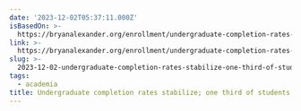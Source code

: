 ```yaml
---
date: '2023-12-02T05:37:11.000Z'
isBasedOn: >-
  https://bryanalexander.org/enrollment/undergraduate-completion-rates-stabilize-one-third-of-students-dont-finish-college-in-under-six-years/
link: >-
  https://bryanalexander.org/enrollment/undergraduate-completion-rates-stabilize-one-third-of-students-dont-finish-college-in-under-six-years/
slug: >-
  2023-12-02-undergraduate-completion-rates-stabilize-one-third-of-students-dont-finis
tags:
  - academia
title: Undergraduate completion rates stabilize; one third of students don’t finis
---
```


